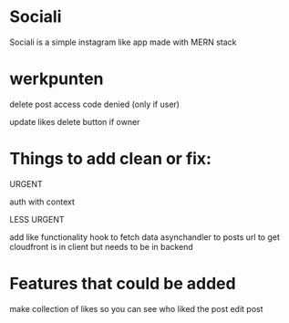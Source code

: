 # Sociali
Sociali is a simple instagram like app made with MERN stack


# werkpunten
delete post access code denied (only if user)

update likes
delete button if owner




# Things to add clean or fix:
URGENT

auth with context



LESS URGENT

add like functionality
hook to fetch data
asynchandler to posts 
url to get cloudfront is in client but needs to be in backend


# Features that could be added
make collection of likes so you can see who liked the post
edit post
